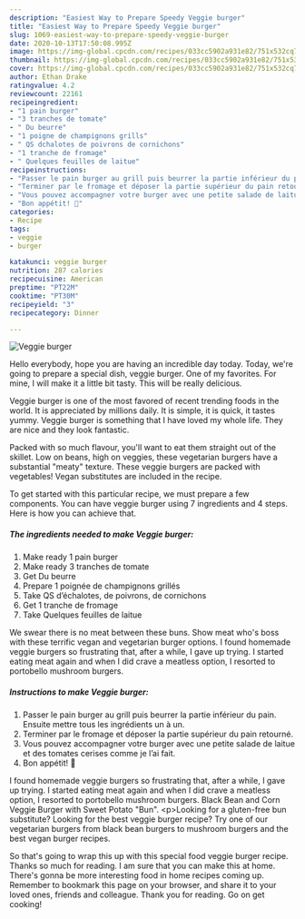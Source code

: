 ```yaml
---
description: "Easiest Way to Prepare Speedy Veggie burger"
title: "Easiest Way to Prepare Speedy Veggie burger"
slug: 1069-easiest-way-to-prepare-speedy-veggie-burger
date: 2020-10-13T17:50:08.995Z
image: https://img-global.cpcdn.com/recipes/033cc5902a931e82/751x532cq70/veggie-burger-photo-principale-de-la-recette.jpg
thumbnail: https://img-global.cpcdn.com/recipes/033cc5902a931e82/751x532cq70/veggie-burger-photo-principale-de-la-recette.jpg
cover: https://img-global.cpcdn.com/recipes/033cc5902a931e82/751x532cq70/veggie-burger-photo-principale-de-la-recette.jpg
author: Ethan Drake
ratingvalue: 4.2
reviewcount: 22161
recipeingredient:
- "1 pain burger"
- "3 tranches de tomate"
- " Du beurre"
- "1 poigne de champignons grills"
- " QS dchalotes de poivrons de cornichons"
- "1 tranche de fromage"
- " Quelques feuilles de laitue"
recipeinstructions:
- "Passer le pain burger au grill puis beurrer la partie inférieur du pain. Ensuite mettre tous les ingrédients un à un."
- "Terminer par le fromage et déposer la partie supérieur du pain retourné."
- "Vous pouvez accompagner votre burger avec une petite salade de laitue et des tomates cerises comme je l’ai fait."
- "Bon appétit! 🍔"
categories:
- Recipe
tags:
- veggie
- burger

katakunci: veggie burger 
nutrition: 287 calories
recipecuisine: American
preptime: "PT22M"
cooktime: "PT30M"
recipeyield: "3"
recipecategory: Dinner

---
```



![Veggie burger](https://img-global.cpcdn.com/recipes/033cc5902a931e82/751x532cq70/veggie-burger-photo-principale-de-la-recette.jpg)

Hello everybody, hope you are having an incredible day today. Today, we're going to prepare a special dish, veggie burger. One of my favorites. For mine, I will make it a little bit tasty. This will be really delicious.

Veggie burger is one of the most favored of recent trending foods in the world. It is appreciated by millions daily. It is simple, it is quick, it tastes yummy. Veggie burger is something that I have loved my whole life. They are nice and they look fantastic.

Packed with so much flavour, you&#39;ll want to eat them straight out of the skillet. Low on beans, high on veggies, these vegetarian burgers have a substantial &#34;meaty&#34; texture. These veggie burgers are packed with vegetables! Vegan substitutes are included in the recipe.


To get started with this particular recipe, we must prepare a few components. You can have veggie burger using 7 ingredients and 4 steps. Here is how you can achieve that.

<!--inarticleads1-->

##### The ingredients needed to make Veggie burger:

1. Make ready 1 pain burger
1. Make ready 3 tranches de tomate
1. Get  Du beurre
1. Prepare 1 poignée de champignons grillés
1. Take  QS d’échalotes, de poivrons, de cornichons
1. Get 1 tranche de fromage
1. Take  Quelques feuilles de laitue


We swear there is no meat between these buns. Show meat who&#39;s boss with these terrific vegan and vegetarian burger options. I found homemade veggie burgers so frustrating that, after a while, I gave up trying. I started eating meat again and when I did crave a meatless option, I resorted to portobello mushroom burgers. 

<!--inarticleads2-->

##### Instructions to make Veggie burger:

1. Passer le pain burger au grill puis beurrer la partie inférieur du pain. Ensuite mettre tous les ingrédients un à un.
1. Terminer par le fromage et déposer la partie supérieur du pain retourné.
1. Vous pouvez accompagner votre burger avec une petite salade de laitue et des tomates cerises comme je l’ai fait.
1. Bon appétit! 🍔


I found homemade veggie burgers so frustrating that, after a while, I gave up trying. I started eating meat again and when I did crave a meatless option, I resorted to portobello mushroom burgers. Black Bean and Corn Veggie Burger with Sweet Potato &#34;Bun&#34;. &lt;p&gt;Looking for a gluten-free bun substitute? Looking for the best veggie burger recipe? Try one of our vegetarian burgers from black bean burgers to mushroom burgers and the best vegan burger recipes. 

So that's going to wrap this up with this special food veggie burger recipe. Thanks so much for reading. I am sure that you can make this at home. There's gonna be more interesting food in home recipes coming up. Remember to bookmark this page on your browser, and share it to your loved ones, friends and colleague. Thank you for reading. Go on get cooking!
